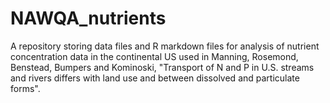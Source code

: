 # NAWQA_nutrients
A repository storing data files and R markdown files for analysis of nutrient concentration data in the continental US used in Manning, Rosemond, Benstead, Bumpers and Kominoski, "Transport of N and P in U.S. streams and rivers differs with land use and between dissolved and particulate forms". 
